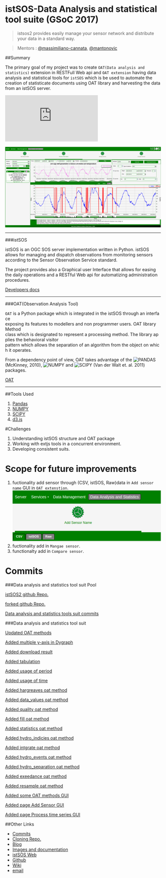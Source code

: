 # istSOS-Data Analysis and statistical tool suite (GSoC 2017)
> istsos2 provides easily manage your sensor network and distribute your data in a standard way.

>Mentors : [@massimiliano-cannata](https://github.com/massimiliano-cannata), [@mantonovic](https://github.com/mantonovic)

##Summary

The primary goal of my project was to create `OAT(Data analysis and statistics)` extension in RESTFull Web api and `OAT extension` having data analysis and statistical tools for `istSOS` which is be used to automate the creation of statisticate documents using OAT library and harvesting the data from an istSOS server.


![Implemented OAT methods](https://github.com/rahulworld/Data-analysis/blob/master/examples/README.md)

![OAT Extension](images/quality1.png)

---
###istSOS

istSOS is an OGC SOS server implementation written in Python. istSOS allows for managing and dispatch observations from monitoring sensors according to the Sensor Observation Service standard.

The project provides also a Graphical user Interface that allows for easing the daily operations and a RESTful Web api for automatizing administration procedures.

[Developers docs](http://istsos.org/en/latest/doc/#developers-docs)

---

###OAT(Observation Analysis Tool)

`OAT` is a Python package which is integrated in the istSOS through an interface exposing its features to modellers and non programmer users. OAT library Method class which is designated to represent a processing method. The library applies the behavioral visitor pattern which allows the separation of an algorithm from the object on which it operates.

From a dependency point of view, OAT takes advantage of the ![PANDAS](http://pandas.pydata.org/)(McKinney, 2010), ![NUMPY](http://www.numpy.org/) and ![SCIPY](https://www.scipy.org/) (Van der Walt et. al. 2011) packages.

[OAT](http://www.freewat.eu/)

---

##Tools Used

1. [Pandas](http://pandas.pydata.org/)
2. [NUMPY](http://www.numpy.org/)
3. [SCIPY](https://www.scipy.org/)
4. [d3.js](https://github.com/ruby-prof/ruby-prof)

#Challenges
1. Understanding istSOS structure and OAT package
2. Working with extjs tools in a concurrent environment.
3. Developing consistent suits.

# Scope for future improvements
1. fuctionality add sensor through (CSV, istSOS, Raw)data in `Add sensor name` GUI in `OAT extenstion`.
![Add sensor name](images/addSensorName.png)
2. fuctionality add in `Mangae sensor`.
3. functionalty add in `Compare sensor`.

# Commits

###Data analysis and statistics tool suit Pool

[istSOS2 github Repo.](https://github.com/istSOS/istsos2)

[forked github Repo.](https://github.com/rahulworld/istsos2)

[Data analysis and statistics tools suit commits](https://github.com/rahulworld/Data-analysis/commits/master)

###Data analysis and statistics tool suit

[Updated OAT methods](https://github.com/rahulworld/Data-analysis/commit/8ab10fbb74331fe5ad85237e14996a2b207be79d)

[Added multiple y-axis in Dygraph](https://github.com/rahulworld/Data-analysis/commit/d6b25967fd46c4c7c4f371376089f8d9f212d0a0)

[Added download result](https://github.com/rahulworld/Data-analysis/commit/dfa2c7e131c3b1a899ddd1a25291fe2e9c5a339d)

[Added tabulation](https://github.com/rahulworld/Data-analysis/commit/bd434114a6c6bf66031de56d067f00e09fa41ff1)

[Added usage of period](https://github.com/rahulworld/Data-analysis/commit/c61b096af2f8dc12257caa0d20279584e1dffbf0)

[Added usage of time](https://github.com/rahulworld/Data-analysis/commit/d3ba63b7ab9fd7011b66903c85b4dcf2af723b41)

[Added hargreaves oat method](https://github.com/rahulworld/Data-analysis/commit/2972711b9db4ed50d840cb7862bcd4743b804683)

[Added data_values oat method](https://github.com/rahulworld/Data-analysis/commit/a681def7a961d243e4bcef6d8634c81d21a47eb5)

[Added quality oat method](https://github.com/rahulworld/Data-analysis/commit/655069f461243cfd96774bc1cd85ad8192867d02)

[Added fill oat method](https://github.com/rahulworld/Data-analysis/commit/15bf91e0a7a7338813fed5f014125b6b4ac583da)

[Added statistics oat method](https://github.com/rahulworld/Data-analysis/commit/8e380f6f0b1acf38ac85beeea8ed97cf696fe610)

[Added hydro_indicies oat method](https://github.com/rahulworld/Data-analysis/commit/8f8795257dbc399d93ad1eb20f7d3c60c41f9319)

[Added intgrate oat method](https://github.com/rahulworld/Data-analysis/commit/ccf52ee83a4cc445c5774c3599f7e36cc38a170e)

[Added hydro_events oat method](https://github.com/rahulworld/Data-analysis/commit/2b7b36ea0efe0d22b02c95b19e33826982bf545a)

[Added hydro_separation oat method](https://github.com/rahulworld/Data-analysis/commit/4a347d800660ccd612f8493ce2f38b14491ae286)

[Added exeedance oat method](https://github.com/rahulworld/Data-analysis/commit/dde68648c26928d27d728a793ffd8cf946adfddd)

[Added resample oat method](https://github.com/rahulworld/Data-analysis/commit/1083c47c0ded0e7aaf285ea14041ae194b72aa27)

[Added some OAT methods GUI](https://github.com/rahulworld/Data-analysis/commit/7096bc88ceb2ab493ce915f6420b8855cfcfba43)

[Added page Add Sensor GUI](https://github.com/rahulworld/Data-analysis/commit/48173aa5ed562987bc5d0dee429bb060845181a0)

[Added page Process time series GUI](https://github.com/rahulworld/Data-analysis/commit/b9269e911eab22a36dbfffc653abb7efcbebbba8)

##Other Links
* [Commits](https://github.com/rahulworld/Data-analysis/commits/master)
* [Cloning Repo.](https://github.com/istSOS/istsos2)
* [Blog](https://rahulworld.github.io/GSoC.html)
* [Images and documentation](https://github.com/rahulworld/Data-analysis/blob/master/examples/README.md)
* [istSOS Web](http://istsos.org/)
* [Github](https://github.com/rahulworld)
* [Wiki](https://wiki.osgeo.org/wiki/GSoC_17:_istSOS-Data_analysis_and_statistical_tools_suite)
* [email](rahulnitsxr@gmail.com)